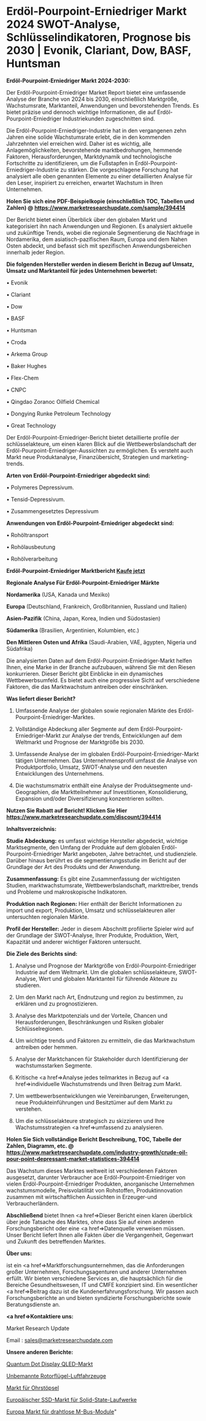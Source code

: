 # Erdöl-Pourpoint-Erniedriger Markt 2024 SWOT-Analyse, Schlüsselindikatoren, Prognose bis 2030 | Evonik, Clariant, Dow, BASF, Huntsman

<strong>Erdöl-Pourpoint-Erniedriger Markt 2024-2030:</strong>

Der Erdöl-Pourpoint-Erniedriger Market Report bietet eine umfassende Analyse der Branche von 2024 bis 2030, einschließlich Marktgröße, Wachstumsrate, Marktanteil, Anwendungen und bevorstehenden Trends. Es bietet präzise und dennoch wichtige Informationen, die auf Erdöl-Pourpoint-Erniedriger Industriekunden zugeschnitten sind.

Die Erdöl-Pourpoint-Erniedriger-Industrie hat in den vergangenen zehn Jahren eine solide Wachstumsrate erlebt, die in den kommenden Jahrzehnten viel erreichen wird. Daher ist es wichtig, alle Anlagemöglichkeiten, bevorstehende marktbedrohungen, hemmende Faktoren, Herausforderungen, Marktdynamik und technologische Fortschritte zu identifizieren, um die Fußstapfen in Erdöl-Pourpoint-Erniedriger-Industrie zu stärken. Die vorgeschlagene Forschung hat analysiert alle oben genannten Elemente zu einer detaillierten Analyse für den Leser, inspiriert zu erreichen, erwartet Wachstum in Ihren Unternehmen.

<strong>Holen Sie sich eine PDF-Beispielkopie (einschließlich TOC, Tabellen und Zahlen) @
</strong><strong><a href=https://www.marketresearchupdate.com/sample/394414><strong>https://www.marketresearchupdate.com/sample/394414</u></font></a></strong></strong>

Der Bericht bietet einen Überblick über den globalen Markt und kategorisiert ihn nach Anwendungen und Regionen. Es analysiert aktuelle und zukünftige Trends, wobei die regionale Segmentierung die Nachfrage in Nordamerika, dem asiatisch-pazifischen Raum, Europa und dem Nahen Osten abdeckt, und befasst sich mit spezifischen Anwendungsbereichen innerhalb jeder Region.

<strong>Die folgenden Hersteller werden in diesem Bericht in Bezug auf Umsatz, Umsatz und Marktanteil für jedes Unternehmen bewertet:</strong>

• Evonik

• Clariant

• Dow

• BASF

• Huntsman

• Croda

• Arkema Group

• Baker Hughes

• Flex-Chem

• CNPC

• Qingdao Zoranoc Oilfield Chemical

• Dongying Runke Petroleum Technology

• Great Technology

Der Erdöl-Pourpoint-Erniedriger-Bericht bietet detaillierte profile der schlüsselakteure, um einen klaren Blick auf die Wettbewerbslandschaft der Erdöl-Pourpoint-Erniedriger-Aussichten zu ermöglichen. Es versteht auch Markt neue Produktanalyse, Finanzübersicht, Strategien und marketing-trends.

<strong>Arten von Erdöl-Pourpoint-Erniedriger abgedeckt sind:</strong>

• Polymeres Depressivum.

• Tensid-Depressivum.

• Zusammengesetztes Depressivum

<strong>Anwendungen von Erdöl-Pourpoint-Erniedriger abgedeckt sind:</strong>

• Rohöltransport

• Rohölausbeutung

• Rohölverarbeitung

<strong>Erdöl-Pourpoint-Erniedriger Marktbericht <a href=https://www.marketresearchupdate.com/buynow/394414>Kaufe jetzt</a></strong>

<strong>Regionale Analyse Für Erdöl-Pourpoint-Erniedriger Märkte</strong>

<strong>Nordamerika</strong> (USA, Kanada und Mexiko)

<strong>Europa</strong> (Deutschland, Frankreich, Großbritannien, Russland und Italien)

<strong>Asien-Pazifik</strong> (China, Japan, Korea, Indien und Südostasien)

<strong>Südamerika</strong> (Brasilien, Argentinien, Kolumbien, etc.)

<strong>Den Mittleren</strong> <strong>Osten und Afrika</strong> (Saudi-Arabien, VAE, ägypten, Nigeria und Südafrika)

Die analysierten Daten auf dem Erdöl-Pourpoint-Erniedriger-Markt helfen Ihnen, eine Marke in der Branche aufzubauen, während Sie mit den Riesen konkurrieren. Dieser Bericht gibt Einblicke in ein dynamisches Wettbewerbsumfeld. Es bietet auch eine progressive Sicht auf verschiedene Faktoren, die das Marktwachstum antreiben oder einschränken.

<strong>Was liefert dieser Bericht?</strong>

1. Umfassende Analyse der globalen sowie regionalen Märkte des Erdöl-Pourpoint-Erniedriger-Marktes.

2. Vollständige Abdeckung aller Segmente auf dem Erdöl-Pourpoint-Erniedriger-Markt zur Analyse der trends, Entwicklungen auf dem Weltmarkt und Prognose der Marktgröße bis 2030.

3. Umfassende Analyse der im globalen Erdöl-Pourpoint-Erniedriger-Markt tätigen Unternehmen. Das Unternehmensprofil umfasst die Analyse von Produktportfolio, Umsatz, SWOT-Analyse und den neuesten Entwicklungen des Unternehmens.

4. Die wachstumsmatrix enthält eine Analyse der Produktsegmente und-Geographien, die Marktteilnehmer auf Investitionen, Konsolidierung, Expansion und/oder Diversifizierung konzentrieren sollten.

<strong>Nutzen Sie Rabatt auf Bericht! Klicken Sie Hier
</strong><strong><a href=https://www.marketresearchupdate.com/discount/394414>https://www.marketresearchupdate.com/discount/394414</b></u></font></strong></a>

<strong>Inhaltsverzeichnis:</strong>

<strong>Studie Abdeckung:</strong> es umfasst wichtige Hersteller abgedeckt, wichtige Marktsegmente, den Umfang der Produkte auf dem globalen Erdöl-Pourpoint-Erniedriger Markt angeboten, Jahre betrachtet, und studienziele. Darüber hinaus berührt es die segmentierungsstudie im Bericht auf der Grundlage der Art des Produkts und der Anwendung.

<strong>Zusammenfassung:</strong> Es gibt eine Zusammenfassung der wichtigsten Studien, marktwachstumsrate, Wettbewerbslandschaft, markttreiber, trends und Probleme und makroskopische Indikatoren.

<strong>Produktion nach Regionen:</strong> Hier enthält der Bericht Informationen zu import und export, Produktion, Umsatz und schlüsselakteuren aller untersuchten regionalen Märkte.

<strong>Profil der Hersteller:</strong> Jeder in diesem Abschnitt profilierte Spieler wird auf der Grundlage der SWOT-Analyse, Ihrer Produkte, Produktion, Wert, Kapazität und anderer wichtiger Faktoren untersucht.

<strong>Die Ziele des Berichts sind:</strong>

1) Analyse und Prognose der Marktgröße von Erdöl-Pourpoint-Erniedriger Industrie auf dem Weltmarkt.
Um die globalen schlüsselakteure, SWOT-Analyse, Wert und globalen Marktanteil für führende Akteure zu studieren.

2) Um den Markt nach Art, Endnutzung und region zu bestimmen, zu erklären und zu prognostizieren.

3) Analyse des Marktpotenzials und der Vorteile, Chancen und Herausforderungen, Beschränkungen und Risiken globaler Schlüsselregionen.

4) Um wichtige trends und Faktoren zu ermitteln, die das Marktwachstum antreiben oder hemmen.

5) Analyse der Marktchancen für Stakeholder durch Identifizierung der wachstumsstarken Segmente.

6) Kritische <a href=>Analyse</a> jedes teilmarktes in Bezug auf <a href=>individuelle</a> Wachstumstrends und Ihren Beitrag zum Markt.

7) Um wettbewerbsentwicklungen wie Vereinbarungen, Erweiterungen, neue Produkteinführungen und Besitztümer auf dem Markt zu verstehen.

8) Um die schlüsselakteure strategisch zu skizzieren und Ihre Wachstumsstrategien <a href=>umfassend</a> zu analysieren.

<strong>Holen Sie Sich vollständige Bericht Beschreibung, TOC, Tabelle der Zahlen, Diagramm, etc. @ </strong><strong><a href=https://www.marketresearchupdate.com/industry-growth/crude-oil-pour-point-depressant-market-statistices-394414>https://www.marketresearchupdate.com/industry-growth/crude-oil-pour-point-depressant-market-statistices-394414</a></font></strong>

Das Wachstum dieses Marktes weltweit ist verschiedenen Faktoren ausgesetzt, darunter Verbraucher ace Erdöl-Pourpoint-Erniedriger von vielen Erdöl-Pourpoint-Erniedriger Produkten, anorganische Unternehmen wachstumsmodelle, Preisvolatilität von Rohstoffen, Produktinnovation zusammen mit wirtschaftlichen Aussichten in Erzeuger-und Verbraucherländern.

<strong>Abschließend</strong> bietet Ihnen <a href=>Dieser</a> Bericht einen klaren überblick über jede Tatsache des Marktes, ohne dass Sie auf einen anderen Forschungsbericht oder eine <a href=>Datenquelle</a> verweisen müssen. Unser Bericht liefert Ihnen alle Fakten über die Vergangenheit, Gegenwart und Zukunft des betreffenden Marktes.

<strong>Über uns:</strong>

 ist ein <a href=>Marktfors</a>chungsunternehmen, das die Anforderungen großer Unternehmen, Forschungsagenturen und anderer Unternehmen erfüllt. Wir bieten verschiedene Services an, die hauptsächlich für die Bereiche Gesundheitswesen, IT und CMFE konzipiert sind. Ein wesentlicher <a href=>Beitrag</a> dazu ist die Kundenerfahrungsforschung. Wir passen auch Forschungsberichte an und bieten syndizierte Forschungsberichte sowie Beratungsdienste an.

<strong><a href=>Kontaktiere uns:</a></strong>

Market Research Update

Email : sales@marketresearchupdate.com

<strong>Unsere anderen Berichte:</strong>

<a href=https://www.linkedin.com/pulse/quantum-dot-display-qled-market-2023-2029-in-depth-report>Quantum Dot Display QLED-Markt</a>

<a href=https://www.linkedin.com/pulse/rotor-wing-unmanned-aerial-vehicles>Unbemannte Rotorflügel-Luftfahrzeuge</a>

<a href=https://www.linkedin.com/pulse/earplug-market-analysis-segment-region-growth>Markt für Ohrstöpsel</a>

<a href=https://www.linkedin.com/pulse/europe-solid-state-drives-ssds-market-trends>Europäischer SSD-Markt für Solid-State-Laufwerke</a>

<a href=https://www.linkedin.com/pulse/europe-wireless-m-bus-module-market-growing>Europa Markt für drahtlose M-Bus-Module</a>"

